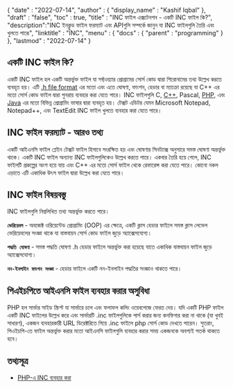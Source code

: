 {
  "date" : "2022-07-14",
  "author" : {
    "display_name" : "Kashif Iqbal"
},
  "draft" : "false",
  "toc" : true,
  "title" : "INC ফাইল এক্সটেনশন - একটি INC ফাইল কি?",
  "description":"INC ইনক্লুড ফাইল ফরম্যাট এবং APIগুলি সম্পর্কে জানুন যা INC ফাইলগুলি তৈরি এবং খুলতে পারে৷",
  "linktitle" : "INC",
  "menu" : {
    "docs" : {
      "parent" : "programming"
}
},
  "lastmod" : "2022-07-14"
}

## একটি INC ফাইল কি?

একটি INC ফাইল হল একটি অন্তর্ভুক্ত ফাইল যা সফ্টওয়্যার প্রোগ্রামের সোর্স কোড দ্বারা শিরোনামের তথ্য উল্লেখ করতে ব্যবহৃত হয়। এটি [.h file format](/programming/h/) এর মতো এবং এতে ঘোষণা, ফাংশন, হেডার বা ম্যাক্রো রয়েছে যা C++ এর মতো সোর্স কোড ফাইল দ্বারা পুনরায় ব্যবহার করা যেতে পারে। INC ফাইলগুলি C, [C++](/programming/cpp/), Pascal, [PHP](/programming/php/), এবং [Java](/programming/java/) এর মতো বিভিন্ন প্রোগ্রামিং ভাষার দ্বারা ব্যবহৃত হয়। টেক্সট এডিটর যেমন Microsoft Notepad, Notepad++, এবং TextEdit INC ফাইল খুলতে ব্যবহার করা যেতে পারে।

## INC ফাইল ফরম্যাট - আরও তথ্য

একটি আইএনসি ফাইল প্লেইন টেক্সট ফাইল হিসাবে সংরক্ষিত হয় এবং ঘোষণার সিনট্যাক্স অনুসারে সমস্ত ঘোষণা অন্তর্ভুক্ত থাকে। একটি INC ফাইল অন্যান্য INC ফাইলগুলিকেও উল্লেখ করতে পারে। একবার তৈরি হয়ে গেলে, INC ফাইলটি প্রকল্পের অংশ হয়ে যায় এবং C++ এর মতো সোর্স ফাইল থেকে রেফারেন্স করা যেতে পারে। কোনো নকল এড়াতে এটি একাধিক উৎস ফাইল দ্বারা উল্লেখ করা যেতে পারে।

## INC ফাইল বিষয়বস্তু

INC ফাইলগুলি নিম্নলিখিত তথ্য অন্তর্ভুক্ত করতে পারে।

**`ভেরিয়েবল`** - অবজেক্ট ওরিয়েন্টেড প্রোগ্রামিং (OOP) এর ক্ষেত্রে, একটি ক্লাস হেডার ফাইলে সমস্ত ক্লাস লেভেল ভেরিয়েবলের সংজ্ঞা থাকে যা বাস্তবায়ন সোর্স কোড ফাইল জুড়ে অ্যাক্সেসযোগ্য।

**`পদ্ধতি ঘোষণা`** - সমস্ত পদ্ধতি ঘোষণা .h হেডার ফাইলে অন্তর্ভুক্ত করা হয়েছে যাতে একাধিক বাস্তবায়ন ফাইল জুড়ে অ্যাক্সেসযোগ্য।

**`নন-ইনলাইন ফাংশন সংজ্ঞা`** - হেডার ফাইলে একটি নন-ইনলাইন পদ্ধতির সংজ্ঞাও থাকতে পারে।

## পিএইচপিতে আইএনসি ফাইল ব্যবহার করার অসুবিধা

PHP হল সার্ভার সাইড স্ক্রিপ্ট যা সার্ভারে চলে এবং ফলাফল কলিং ওয়েবপেজে ফেরত দেয়। যদি একটি PHP ফাইল একটি INC ফাইলের উল্লেখ করে এবং সার্ভারটি .inc ফাইলগুলিকে পার্স করার জন্য কনফিগার করা না থাকে (যা খুবই সাধারণ), একজন ব্যবহারকারী URL ডিরেক্টরিতে গিয়ে .inc ফাইলে php সোর্স কোড দেখতে পারেন। সুতরাং, পিএইচপি-তে ফাইল অন্তর্ভুক্ত করার মতো আইএনসি ফাইলগুলি ব্যবহার করার সময় একজনকে অবশ্যই সতর্ক থাকতে হবে।

## তথ্যসূত্র

* [PHP-এ INC ব্যবহার করা](https://stackoverflow.com/questions/7129842/what-is-an-inc-and-why-use-it)


